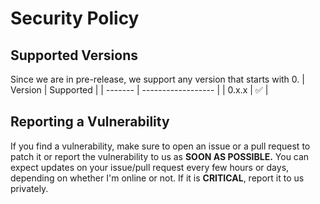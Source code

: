 # Security Policy

## Supported Versions

Since we are in pre-release, we support any version that starts with 0.
| Version | Supported          |
| ------- | ------------------ |
| 0.x.x   | :white_check_mark: |


## Reporting a Vulnerability

If you find a vulnerability, make sure to open an issue or a pull request to patch it or report the vulnerability to us as **SOON AS POSSIBLE.**
You can expect updates on your issue/pull request every few hours or days, depending on whether I'm online or not.
If it is **CRITICAL**, report it to us privately.
